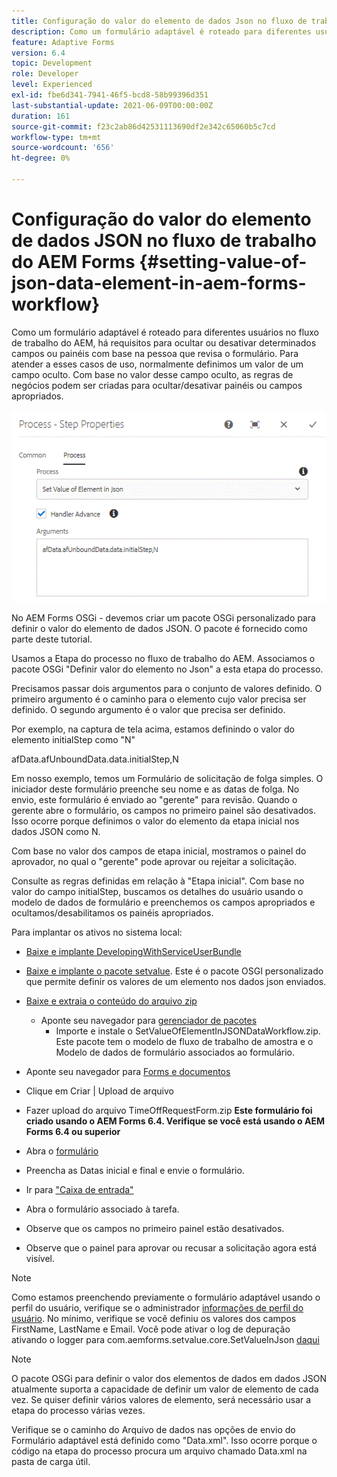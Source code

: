 ```yaml
---
title: Configuração do valor do elemento de dados Json no fluxo de trabalho do AEM Forms
description: Como um formulário adaptável é roteado para diferentes usuários no fluxo de trabalho do AEM, há requisitos para ocultar ou desativar determinados campos ou painéis com base na pessoa que revisa o formulário. Para atender a esses casos de uso, normalmente definimos um valor de um campo oculto. Com base no valor desse campo oculto, as regras de negócios podem ser criadas para ocultar/desativar painéis ou campos apropriados.
feature: Adaptive Forms
version: 6.4
topic: Development
role: Developer
level: Experienced
exl-id: fbe6d341-7941-46f5-bcd8-58b99396d351
last-substantial-update: 2021-06-09T00:00:00Z
duration: 161
source-git-commit: f23c2ab86d42531113690df2e342c65060b5c7cd
workflow-type: tm+mt
source-wordcount: '656'
ht-degree: 0%

---
```


# Configuração do valor do elemento de dados JSON no fluxo de trabalho do AEM Forms {#setting-value-of-json-data-element-in-aem-forms-workflow}

Como um formulário adaptável é roteado para diferentes usuários no fluxo de trabalho do AEM, há requisitos para ocultar ou desativar determinados campos ou painéis com base na pessoa que revisa o formulário. Para atender a esses casos de uso, normalmente definimos um valor de um campo oculto. Com base no valor desse campo oculto, as regras de negócios podem ser criadas para ocultar/desativar painéis ou campos apropriados.

![Configuração do valor de um elemento nos dados json](assets/capture-3.gif)

No AEM Forms OSGi - devemos criar um pacote OSGi personalizado para definir o valor do elemento de dados JSON. O pacote é fornecido como parte deste tutorial.

Usamos a Etapa do processo no fluxo de trabalho do AEM. Associamos o pacote OSGi &quot;Definir valor do elemento no Json&quot; a esta etapa do processo.

Precisamos passar dois argumentos para o conjunto de valores definido. O primeiro argumento é o caminho para o elemento cujo valor precisa ser definido. O segundo argumento é o valor que precisa ser definido.

Por exemplo, na captura de tela acima, estamos definindo o valor do elemento initialStep como &quot;N&quot;

afData.afUnboundData.data.initialStep,N

Em nosso exemplo, temos um Formulário de solicitação de folga simples. O iniciador deste formulário preenche seu nome e as datas de folga. No envio, este formulário é enviado ao &quot;gerente&quot; para revisão. Quando o gerente abre o formulário, os campos no primeiro painel são desativados. Isso ocorre porque definimos o valor do elemento da etapa inicial nos dados JSON como N.

Com base no valor dos campos de etapa inicial, mostramos o painel do aprovador, no qual o &quot;gerente&quot; pode aprovar ou rejeitar a solicitação.

Consulte as regras definidas em relação à &quot;Etapa inicial&quot;. Com base no valor do campo initialStep, buscamos os detalhes do usuário usando o modelo de dados de formulário e preenchemos os campos apropriados e ocultamos/desabilitamos os painéis apropriados.

Para implantar os ativos no sistema local:

* [Baixe e implante DevelopingWithServiceUserBundle](/help/forms/assets/common-osgi-bundles/DevelopingWithServiceUser.jar)

* [Baixe e implante o pacote setvalue](/help/forms/assets/common-osgi-bundles/SetValueApp.core-1.0-SNAPSHOT.jar). Este é o pacote OSGI personalizado que permite definir os valores de um elemento nos dados json enviados.

* [Baixe e extraia o conteúdo do arquivo zip](assets/set-value-jsondata.zip)
   * Aponte seu navegador para [gerenciador de pacotes](http://localhost:4502/crx/packmgr/index.jsp)
      * Importe e instale o SetValueOfElementInJSONDataWorkflow.zip. Este pacote tem o modelo de fluxo de trabalho de amostra e o Modelo de dados de formulário associados ao formulário.

* Aponte seu navegador para [Forms e documentos](http://localhost:4502/aem/forms.html/content/dam/formsanddocuments)
* Clique em Criar | Upload de arquivo
* Fazer upload do arquivo TimeOffRequestForm.zip
  **Este formulário foi criado usando o AEM Forms 6.4. Verifique se você está usando o AEM Forms 6.4 ou superior**
* Abra o [formulário](http://localhost:4502/content/dam/formsanddocuments/timeoffrequest/jcr:content?wcmmode=disabled)
* Preencha as Datas inicial e final e envie o formulário.
* Ir para [&quot;Caixa de entrada&quot;](http://localhost:4502/aem/inbox)
* Abra o formulário associado à tarefa.
* Observe que os campos no primeiro painel estão desativados.
* Observe que o painel para aprovar ou recusar a solicitação agora está visível.

>[!NOTE]
>
>Como estamos preenchendo previamente o formulário adaptável usando o perfil do usuário, verifique se o administrador [informações de perfil do usuário](http://localhost:4502/security/users.html). No mínimo, verifique se você definiu os valores dos campos FirstName, LastName e Email.
>Você pode ativar o log de depuração ativando o logger para com.aemforms.setvalue.core.SetValueInJson [daqui](http://localhost:4502/system/console/slinglog)

>[!NOTE]
>
>O pacote OSGi para definir o valor dos elementos de dados em dados JSON atualmente suporta a capacidade de definir um valor de elemento de cada vez. Se quiser definir vários valores de elemento, será necessário usar a etapa do processo várias vezes.
>
>Verifique se o caminho do Arquivo de dados nas opções de envio do Formulário adaptável está definido como &quot;Data.xml&quot;. Isso ocorre porque o código na etapa do processo procura um arquivo chamado Data.xml na pasta de carga útil.
